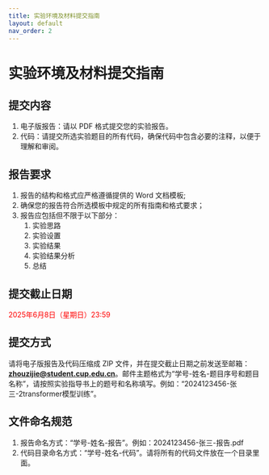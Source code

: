```yaml
---
title: 实验环境及材料提交指南
layout: default
nav_order: 2
---
```

# 实验环境及材料提交指南
## 提交内容
1.	电子版报告：请以 PDF 格式提交您的实验报告。
2.	代码：请提交所选实验题目的所有代码，确保代码中包含必要的注释，以便于理解和审阅。

## 报告要求

1. 报告的结构和格式应严格遵循提供的 Word 文档模板;
2. 确保您的报告符合所选模板中规定的所有指南和格式要求；
3. 报告应包括但不限于以下部分：
   1. 实验思路
   2. 实验设置
   3. 实验结果
   4. 实验结果分析
   5. 总结

## 提交截止日期
<font color='red'>2025年6月8日（星期日）23:59</font>

## 提交方式
请将电子版报告及代码压缩成 ZIP 文件，并在提交截止日期之前发送至邮箱：**zhouzijie@student.cup.edu.cn**。邮件主题格式为“学号-姓名-题目序号和题目名称”，请按照实验指导书上的题号和名称填写。例如：“2024123456-张三-2transformer模型训练”。
## 文件命名规范
1.	报告命名方式：“学号-姓名-报告”。例如：2024123456-张三-报告.pdf
2.	代码目录命名方式：“学号-姓名-代码”。请将所有的代码文件放在一个目录里面。

